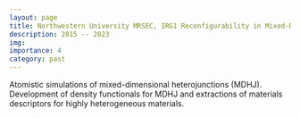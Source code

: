 ```yaml
---
layout: page
title: Northwestern University MRSEC, IRG1 ​Reconfigurability in Mixed-Dimensional Heterojunctions
description: 2015 -- 2023
img:
importance: 4
category: past
---
```


Atomistic simulations of mixed-dimensional heterojunctions (MDHJ). Development of density functionals for MDHJ and extractions of materials descriptors for highly heterogeneous materials.
